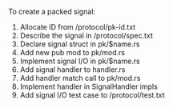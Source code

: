 To create a packed signal:

1. Allocate ID from /protocol/pk-id.txt
1. Describe the signal in /protocol/spec.txt
1. Declare signal struct in pk/$name.rs
1. Add new pub mod to pk/mod.rs
1. Implement signal I/O in pk/$name.rs
1. Add signal handler to handler.rs
1. Add handler match call to pk/mod.rs
1. Implement handler in SignalHandler impls
1. Add signal I/O test case to /protocol/test.txt
